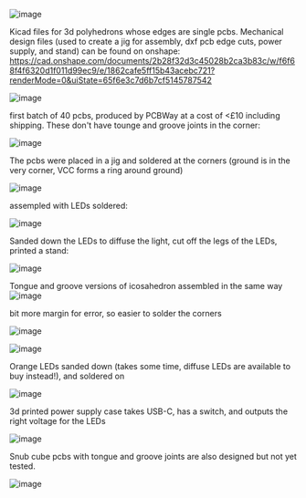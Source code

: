 ![image](https://github.com/ChristianFieldhouse/pcb_polyhedra/assets/48842799/99b6ce5a-3d32-467f-a1b7-75f2d7c1d1ba)


Kicad files for 3d polyhedrons whose edges are single pcbs.
Mechanical design files (used to create a jig for assembly, dxf pcb edge cuts, power supply, and stand) can be found on onshape: https://cad.onshape.com/documents/2b28f32d3c45028b2ca3b83c/w/f6f68f4f6320d1f011d99ec9/e/1862cafe5ff15b43acebc721?renderMode=0&uiState=65f6e3c7d6b7cf5145787542

![image](https://github.com/ChristianFieldhouse/pcb_polyhedra/assets/48842799/614e0ea4-439a-4f0f-b056-b7cf229022aa)

first batch of 40 pcbs, produced by PCBWay at a cost of <£10 including shipping. These don't have tounge and groove joints in the corner:

![image](https://github.com/ChristianFieldhouse/pcb_polyhedra/assets/48842799/864e8ad5-53d0-4f2f-9214-43918d8a1574)

The pcbs were placed in a jig and soldered at the corners (ground is in the very corner, VCC forms a ring around ground)

![image](https://github.com/ChristianFieldhouse/pcb_polyhedra/assets/48842799/1b118f09-8745-42cc-86f6-a2c53c70dc6f)

assempled with LEDs soldered:

![image](https://github.com/ChristianFieldhouse/pcb_polyhedra/assets/48842799/aea41c13-585b-40f9-bf89-64efdde9c6f7)

Sanded down the LEDs to diffuse the light, cut off the legs of the LEDs, printed a stand:

![image](https://github.com/ChristianFieldhouse/pcb_polyhedra/assets/48842799/271faa6d-e693-431f-802f-ff9fc1579d36)

Tongue and groove versions of icosahedron assembled in the same way
![image](https://github.com/ChristianFieldhouse/pcb_polyhedra/assets/48842799/16d18369-a8a3-4690-be7b-b16b9d541561)

bit more margin for error, so easier to solder the corners

![image](https://github.com/ChristianFieldhouse/pcb_polyhedra/assets/48842799/ead1599b-2cb5-4f34-881b-5941fe0bbbf5)

![image](https://github.com/ChristianFieldhouse/pcb_polyhedra/assets/48842799/b0c43422-f7a0-4fa6-be08-9e51c6d0902b)

Orange LEDs sanded down (takes some time, diffuse LEDs are available to buy instead!), and soldered on

![image](https://github.com/ChristianFieldhouse/pcb_polyhedra/assets/48842799/8cc91033-5d2a-4f55-9cc9-a3e050c855c2)

3d printed power supply case takes USB-C, has a switch, and outputs the right voltage for the LEDs

![image](https://github.com/ChristianFieldhouse/pcb_polyhedra/assets/48842799/95917ec9-b6ad-437c-adf2-79d3f635fa39)

Snub cube pcbs with tongue and groove joints are also designed but not yet tested.

![image](https://github.com/ChristianFieldhouse/pcb_polyhedra/assets/48842799/88e9b076-863f-4e44-8376-4284ef3685ef)
